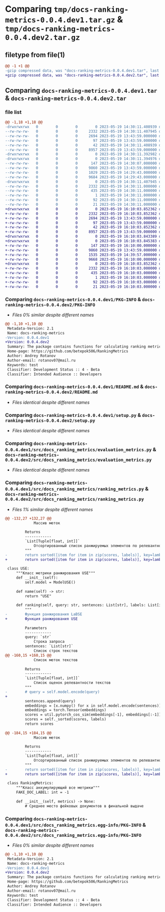 # Comparing `tmp/docs-ranking-metrics-0.0.4.dev1.tar.gz` & `tmp/docs-ranking-metrics-0.0.4.dev2.tar.gz`

## filetype from file(1)

```diff
@@ -1 +1 @@
-gzip compressed data, was "docs-ranking-metrics-0.0.4.dev1.tar", last modified: Fri May 19 14:30:11 2023, max compression
+gzip compressed data, was "docs-ranking-metrics-0.0.4.dev2.tar", last modified: Fri May 19 16:10:03 2023, max compression
```

## Comparing `docs-ranking-metrics-0.0.4.dev1.tar` & `docs-ranking-metrics-0.0.4.dev2.tar`

### file list

```diff
@@ -1,18 +1,18 @@
-drwxrwxrwx   0        0        0        0 2023-05-19 14:30:11.408939 docs-ranking-metrics-0.0.4.dev1/
--rw-rw-rw-   0        0        0     2332 2023-05-19 14:30:11.407945 docs-ranking-metrics-0.0.4.dev1/PKG-INFO
--rw-rw-rw-   0        0        0     2694 2023-05-19 13:43:59.000000 docs-ranking-metrics-0.0.4.dev1/README.md
--rw-rw-rw-   0        0        0       97 2023-05-19 13:43:59.000000 docs-ranking-metrics-0.0.4.dev1/pyproject.toml
--rw-rw-rw-   0        0        0       42 2023-05-19 14:30:11.408939 docs-ranking-metrics-0.0.4.dev1/setup.cfg
--rw-rw-rw-   0        0        0     8957 2023-05-19 13:43:59.000000 docs-ranking-metrics-0.0.4.dev1/setup.py
-drwxrwxrwx   0        0        0        0 2023-05-19 14:30:11.392982 docs-ranking-metrics-0.0.4.dev1/src/
-drwxrwxrwx   0        0        0        0 2023-05-19 14:30:11.394976 docs-ranking-metrics-0.0.4.dev1/src/docs_ranking_metrics/
--rw-rw-rw-   0        0        0      147 2023-05-19 14:30:07.000000 docs-ranking-metrics-0.0.4.dev1/src/docs_ranking_metrics/__init__.py
--rw-rw-rw-   0        0        0     9860 2023-05-19 13:43:59.000000 docs-ranking-metrics-0.0.4.dev1/src/docs_ranking_metrics/evaluation_metrics.py
--rw-rw-rw-   0        0        0     1029 2023-05-19 14:29:43.000000 docs-ranking-metrics-0.0.4.dev1/src/docs_ranking_metrics/models.py
--rw-rw-rw-   0        0        0     9684 2023-05-19 14:29:43.000000 docs-ranking-metrics-0.0.4.dev1/src/docs_ranking_metrics/ranking_metrics.py
-drwxrwxrwx   0        0        0        0 2023-05-19 14:30:11.407945 docs-ranking-metrics-0.0.4.dev1/src/docs_ranking_metrics.egg-info/
--rw-rw-rw-   0        0        0     2332 2023-05-19 14:30:11.000000 docs-ranking-metrics-0.0.4.dev1/src/docs_ranking_metrics.egg-info/PKG-INFO
--rw-rw-rw-   0        0        0      435 2023-05-19 14:30:11.000000 docs-ranking-metrics-0.0.4.dev1/src/docs_ranking_metrics.egg-info/SOURCES.txt
--rw-rw-rw-   0        0        0        1 2023-05-19 14:30:11.000000 docs-ranking-metrics-0.0.4.dev1/src/docs_ranking_metrics.egg-info/dependency_links.txt
--rw-rw-rw-   0        0        0       92 2023-05-19 14:30:11.000000 docs-ranking-metrics-0.0.4.dev1/src/docs_ranking_metrics.egg-info/requires.txt
--rw-rw-rw-   0        0        0       21 2023-05-19 14:30:11.000000 docs-ranking-metrics-0.0.4.dev1/src/docs_ranking_metrics.egg-info/top_level.txt
+drwxrwxrwx   0        0        0        0 2023-05-19 16:10:03.852362 docs-ranking-metrics-0.0.4.dev2/
+-rw-rw-rw-   0        0        0     2332 2023-05-19 16:10:03.852362 docs-ranking-metrics-0.0.4.dev2/PKG-INFO
+-rw-rw-rw-   0        0        0     2694 2023-05-19 13:43:59.000000 docs-ranking-metrics-0.0.4.dev2/README.md
+-rw-rw-rw-   0        0        0       97 2023-05-19 13:43:59.000000 docs-ranking-metrics-0.0.4.dev2/pyproject.toml
+-rw-rw-rw-   0        0        0       42 2023-05-19 16:10:03.852362 docs-ranking-metrics-0.0.4.dev2/setup.cfg
+-rw-rw-rw-   0        0        0     8957 2023-05-19 13:43:59.000000 docs-ranking-metrics-0.0.4.dev2/setup.py
+drwxrwxrwx   0        0        0        0 2023-05-19 16:10:03.843389 docs-ranking-metrics-0.0.4.dev2/src/
+drwxrwxrwx   0        0        0        0 2023-05-19 16:10:03.845383 docs-ranking-metrics-0.0.4.dev2/src/docs_ranking_metrics/
+-rw-rw-rw-   0        0        0      147 2023-05-19 16:10:00.000000 docs-ranking-metrics-0.0.4.dev2/src/docs_ranking_metrics/__init__.py
+-rw-rw-rw-   0        0        0     9860 2023-05-19 13:43:59.000000 docs-ranking-metrics-0.0.4.dev2/src/docs_ranking_metrics/evaluation_metrics.py
+-rw-rw-rw-   0        0        0     1535 2023-05-19 14:39:57.000000 docs-ranking-metrics-0.0.4.dev2/src/docs_ranking_metrics/models.py
+-rw-rw-rw-   0        0        0     9668 2023-05-19 16:10:00.000000 docs-ranking-metrics-0.0.4.dev2/src/docs_ranking_metrics/ranking_metrics.py
+drwxrwxrwx   0        0        0        0 2023-05-19 16:10:03.852362 docs-ranking-metrics-0.0.4.dev2/src/docs_ranking_metrics.egg-info/
+-rw-rw-rw-   0        0        0     2332 2023-05-19 16:10:03.000000 docs-ranking-metrics-0.0.4.dev2/src/docs_ranking_metrics.egg-info/PKG-INFO
+-rw-rw-rw-   0        0        0      435 2023-05-19 16:10:03.000000 docs-ranking-metrics-0.0.4.dev2/src/docs_ranking_metrics.egg-info/SOURCES.txt
+-rw-rw-rw-   0        0        0        1 2023-05-19 16:10:03.000000 docs-ranking-metrics-0.0.4.dev2/src/docs_ranking_metrics.egg-info/dependency_links.txt
+-rw-rw-rw-   0        0        0       92 2023-05-19 16:10:03.000000 docs-ranking-metrics-0.0.4.dev2/src/docs_ranking_metrics.egg-info/requires.txt
+-rw-rw-rw-   0        0        0       21 2023-05-19 16:10:03.000000 docs-ranking-metrics-0.0.4.dev2/src/docs_ranking_metrics.egg-info/top_level.txt
```

### Comparing `docs-ranking-metrics-0.0.4.dev1/PKG-INFO` & `docs-ranking-metrics-0.0.4.dev2/PKG-INFO`

 * *Files 0% similar despite different names*

```diff
@@ -1,10 +1,10 @@
 Metadata-Version: 2.1
 Name: docs-ranking-metrics
-Version: 0.0.4.dev1
+Version: 0.0.4.dev2
 Summary: The package contains functions for calculating ranking metrics
 Home-page: https://github.com/betepok506/RankingMetrics
 Author: Andrey Rotanov
 Author-email: rotanov07@mail.ru
 Keywords: test
 Classifier: Development Status :: 4 - Beta
 Classifier: Intended Audience :: Developers
```

### Comparing `docs-ranking-metrics-0.0.4.dev1/README.md` & `docs-ranking-metrics-0.0.4.dev2/README.md`

 * *Files identical despite different names*

### Comparing `docs-ranking-metrics-0.0.4.dev1/setup.py` & `docs-ranking-metrics-0.0.4.dev2/setup.py`

 * *Files identical despite different names*

### Comparing `docs-ranking-metrics-0.0.4.dev1/src/docs_ranking_metrics/evaluation_metrics.py` & `docs-ranking-metrics-0.0.4.dev2/src/docs_ranking_metrics/evaluation_metrics.py`

 * *Files identical despite different names*

### Comparing `docs-ranking-metrics-0.0.4.dev1/src/docs_ranking_metrics/ranking_metrics.py` & `docs-ranking-metrics-0.0.4.dev2/src/docs_ranking_metrics/ranking_metrics.py`

 * *Files 1% similar despite different names*

```diff
@@ -132,27 +132,27 @@
             Массив меток
 
         Returns
         ------------
         `List[Tuple[float, int]]`
             Отсортированный список ранжируемых элементов по релевантности
         """
-        return sorted([item for item in zip(scores, labels)], key=lambda x: x[0])
+        return sorted([item for item in zip(scores, labels)], key=lambda x: x[0], reverse=True)
 
 class USE:
     """Класс метрики ранжирования USE"""
     def __init__(self):
         self.model = ModelUSE()
 
     def name(self) -> str:
         return "USE"
 
     def ranking(self, query: str, sentences: List[str], labels: List[int]) -> List[Tuple[float, int]]:
         """
-        Функция ранжирования LaBSE
+        Функция ранжирования USE
 
         Parameters
         ------------
         query: `str`
             Строка запроса
         sentences: `List[str]`
             Список строк текстов
@@ -160,15 +160,15 @@
             Список меток текстов
 
         Returns
         ------------
         `List[Tuple[float, int]]`
             Список оценок релевантности текстов
         """
-        # query = self.model.encode(query)
+
         sentences.append(query)
         embeddings = [x.numpy() for x in self.model.encode(sentences)]
         embeddings = torch.Tensor(embeddings)
         scores = util.pytorch_cos_sim(embeddings[-1], embeddings[:-1]).numpy()[0]
         scores = self._sorted(scores, labels)
         return scores
 
@@ -184,15 +184,15 @@
             Массив меток
 
         Returns
         ------------
         `List[Tuple[float, int]]`
             Отсортированный список ранжируемых элементов по релевантности
         """
-        return sorted([item for item in zip(scores, labels)], key=lambda x: x[0])
+        return sorted([item for item in zip(scores, labels)], key=lambda x: x[0], reverse=True)
 
 class RankingMetrics:
     """Класс аккумулирующий все метрики"""
     FAKE_DOC_LABEL: int = -1
 
     def __init__(self, metrics) -> None:
         # Среднее место фейковых документов в финальной выдаче
```

### Comparing `docs-ranking-metrics-0.0.4.dev1/src/docs_ranking_metrics.egg-info/PKG-INFO` & `docs-ranking-metrics-0.0.4.dev2/src/docs_ranking_metrics.egg-info/PKG-INFO`

 * *Files 0% similar despite different names*

```diff
@@ -1,10 +1,10 @@
 Metadata-Version: 2.1
 Name: docs-ranking-metrics
-Version: 0.0.4.dev1
+Version: 0.0.4.dev2
 Summary: The package contains functions for calculating ranking metrics
 Home-page: https://github.com/betepok506/RankingMetrics
 Author: Andrey Rotanov
 Author-email: rotanov07@mail.ru
 Keywords: test
 Classifier: Development Status :: 4 - Beta
 Classifier: Intended Audience :: Developers
```

